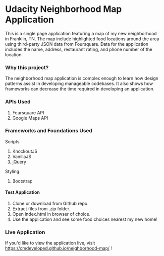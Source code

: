 # Udacity Neighborhood Map Application

This is a single page application featuring a map of my new neighborhood in Franklin, TN. The map include highlighted food locations around the area using third-party JSON data from Foursquare. Data for the application includes the name, address, restaurant rating, and phone number of the location.

### Why this project?

The neighborhood map application is complex enough to learn how design patterns assist in developing manageable codebases. It also shows how frameworks can decrease the time required in developing an application.

### APIs Used

1. Foursquare API
2. Google Maps API

### Frameworks and Foundations Used

Scripts
1. KnockoutJS
2. VanillaJS
3. jQuery

Styling
1. Bootstrap

#### Test Application

1. Clone or download from Github repo.
2. Extract files from .zip folder.
3. Open index.html in browser of choice.
4. Use the application and see some food choices nearest my new home!

### Live Application

If you'd like to view the application live, visit https://cmdeveloped.github.io/neighborhood-map/ !
